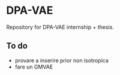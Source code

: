 # DPA-VAE
Repository for DPA-VAE internship + thesis.

## To do
- provare a inserire prior non isotropica
- fare un GMVAE

